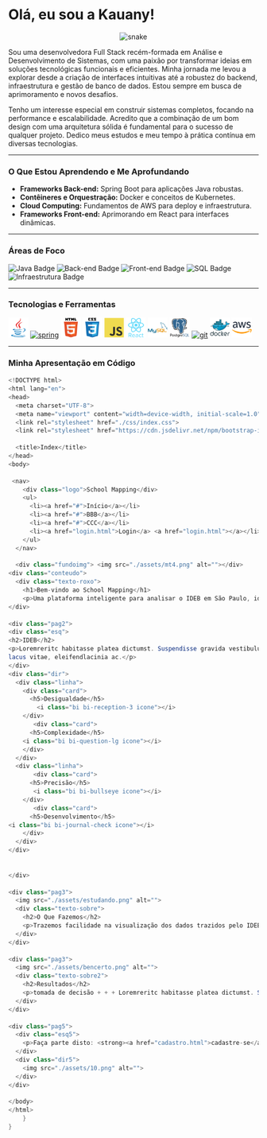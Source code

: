 # Olá, eu sou a Kauany! 

<p align="center">
  <img src="https://platane.github.io/snk/svg-render/github-contribution-grid-snake.svg?user=SEU-USUARIO-DO-GITHUB" alt="snake"/>
</p>

Sou uma desenvolvedora Full Stack recém-formada em Análise e Desenvolvimento de Sistemas, com uma paixão por transformar ideias em soluções tecnológicas funcionais e eficientes. Minha jornada me levou a explorar desde a criação de interfaces intuitivas até a robustez do backend, infraestrutura e gestão de banco de dados. Estou sempre em busca de aprimoramento e novos desafios.

Tenho um interesse especial em construir sistemas completos, focando na performance e escalabilidade. Acredito que a combinação de um bom design com uma arquitetura sólida é fundamental para o sucesso de qualquer projeto. Dedico meus estudos e meu tempo à prática contínua em diversas tecnologias.

---

###  O Que Estou Aprendendo e Me Aprofundando

* **Frameworks Back-end:** Spring Boot para aplicações Java robustas.
* **Contêineres e Orquestração:** Docker e conceitos de Kubernetes.
* **Cloud Computing:** Fundamentos de AWS para deploy e infraestrutura.
* **Frameworks Front-end:** Aprimorando em React para interfaces dinâmicas.

---

###  Áreas de Foco

<p>
    <img src="https://img.shields.io/badge/JAVA-ED8B00?style=for-the-badge&logo=java&logoColor=white" alt="Java Badge">
    <img src="https://img.shields.io/badge/BACK--END-4285F4?style=for-the-badge&logo=spring&logoColor=white" alt="Back-end Badge">
    <img src="https://img.shields.io/badge/FRONT--END-F7DF1E?style=for-the-badge&logo=javascript&logoColor=black" alt="Front-end Badge">
    <img src="https://img.shields.io/badge/SQL-000000?style=for-the-badge&logo=postgresql&logoColor=white" alt="SQL Badge">
    <img src="https://img.shields.io/badge/INFRAESTRUTURA-232F3E?style=for-the-badge&logo=amazon-aws&logoColor=white" alt="Infraestrutura Badge">
</p>

---

###  Tecnologias e Ferramentas

<p align="left">
    <a href="https://www.java.com" target="_blank" rel="noreferrer"><img src="https://raw.githubusercontent.com/devicons/devicon/master/icons/java/java-original.svg" alt="java" width="40" height="40"/></a>
    <a href="https://spring.io/" target="_blank" rel="noreferrer"><img src="https://www.vectorlogo.zone/logos/springio/springio-icon.svg" alt="spring" width="40" height="40"/></a>
    <a href="https://www.w3.org/html/" target="_blank" rel="noreferrer"><img src="https://raw.githubusercontent.com/devicons/devicon/master/icons/html5/html5-original-wordmark.svg" alt="html5" width="40" height="40"/></a>
    <a href="https://www.w3schools.com/css/" target="_blank" rel="noreferrer"><img src="https://raw.githubusercontent.com/devicons/devicon/master/icons/css3/css3-original-wordmark.svg" alt="css3" width="40" height="40"/></a>
    <a href="https://developer.mozilla.org/en-US/docs/Web/JavaScript" target="_blank" rel="noreferrer"><img src="https://raw.githubusercontent.com/devicons/devicon/master/icons/javascript/javascript-original.svg" alt="javascript" width="40" height="40"/></a>
    <a href="https://react.dev/" target="_blank" rel="noreferrer"><img src="https://raw.githubusercontent.com/devicons/devicon/master/icons/react/react-original-wordmark.svg" alt="react" width="40" height="40"/></a>
    <a href="https://www.mysql.com/" target="_blank" rel="noreferrer"><img src="https://raw.githubusercontent.com/devicons/devicon/master/icons/mysql/mysql-original-wordmark.svg" alt="mysql" width="40" height="40"/></a>
    <a href="https://www.postgresql.org" target="_blank" rel="noreferrer"><img src="https://raw.githubusercontent.com/devicons/devicon/master/icons/postgresql/postgresql-original-wordmark.svg" alt="postgresql" width="40" height="40"/></a>
    <a href="https://git-scm.com/" target="_blank" rel="noreferrer"><img src="https://www.vectorlogo.zone/logos/git-scm/git-scm-icon.svg" alt="git" width="40" height="40"/></a>
    <a href="https://www.docker.com/" target="_blank" rel="noreferrer"><img src="https://raw.githubusercontent.com/devicons/devicon/master/icons/docker/docker-original-wordmark.svg" alt="docker" width="40" height="40"/></a>
    <a href="https://aws.amazon.com" target="_blank" rel="noreferrer"><img src="https://raw.githubusercontent.com/devicons/devicon/master/icons/amazonwebservices/amazonwebservices-original-wordmark.svg" alt="aws" width="40" height="40"/></a>
</p>

---

###  Minha Apresentação em Código

```java
<!DOCTYPE html>
<html lang="en">
<head>
  <meta charset="UTF-8">
  <meta name="viewport" content="width=device-width, initial-scale=1.0">
  <link rel="stylesheet" href="./css/index.css">
  <link rel="stylesheet" href="https://cdn.jsdelivr.net/npm/bootstrap-icons@1.10.5/font/bootstrap-icons.css">

  <title>Index</title>
</head>
<body>
  
 <nav>
    <div class="logo">School Mapping</div>
    <ul>
      <li><a href="#">Início</a></li>
      <li><a href="#">BBB</a></li>
      <li><a href="#">CCC</a></li>
      <li><a href="login.html">Login</a> <a href="login.html"></a></li>
    </ul>
  </nav>

  <div class="fundoimg"> <img src="./assets/mt4.png" alt=""></div>
<div class="conteudo">
  <div class="texto-roxo">
    <h1>Bem-vindo ao School Mapping</h1>
    <p>Uma plataforma inteligente para analisar o IDEB em São Paulo, identificar desigualdades educacionais e apoiar decisões estratégicas na gestão do ensino </div>
</div>

<div class="pag2">
<div class="esq">
<h2>IDEB</h2>
<p>Loremreritc habitasse platea dictumst. Suspendisse gravida vestibulum felis id auctor. Aenean ipsum sapien, euismod et est non, convallis hendrerit sapien. Fusce auctor porta ante quis pulvinar. Pellentesque vel erat ac nulla rhoncus tempus. Mauris mattis dui at blandit dignissim. Maecenas eu placerat erat, vitae varius lectus. Donec gravida faucibus fringilla. Ut et pellentesque est. Pellentesque ac ipsum et lorem mollis iaculis.
lacus vitae, eleifendlacinia ac.</p>
</div>
<div class="dir">
  <div class="linha">
    <div class="card">
      <h5>Desigualdade</h5>
        <i class="bi bi-reception-3 icone"></i>
    </div>
       <div class="card">
      <h5>Complexidade</h5>
    <i class="bi bi-question-lg icone"></i>
    </div>
  </div>
  <div class="linha">
       <div class="card">
      <h5>Precisão</h5>
       <i class="bi bi-bullseye icone"></i>
    </div>
       <div class="card">
      <h5>Desenvolvimento</h5>
<i class="bi bi-journal-check icone"></i>
    </div>
  </div>
</div>


</div>

<div class="pag3">
  <img src="./assets/estudando.png" alt="">
  <div class="texto-sobre">
    <h2>O Que Fazemos</h2>
    <p>Trazemos facilidade na visualização dos dados trazidos pelo IDEB, além de manipulá-los + Loremreritc habitasse platea dictumst. Suspendisse gravida vestibulum felis id auctor. Aenean ipsum sapien, euismod et est non, convallis hendrerit sapien. Fusce auctor porta ante quis pulvinar. Pellentesque vel,</p>
  </div>
</div>

<div class="pag3">
  <img src="./assets/bencerto.png" alt="">
  <div class="texto-sobre2">
    <h2>Resultados</h2>
    <p>tomada de decisão + + + Loremreritc habitasse platea dictumst. Suspendisse gravida vestibulum felis id auctor. Aenean ipsum sapien, euismod et est non, convallis hendrerit sapien. Fusce auctor porta ante quis pulvinar. Pellentesque vel erat ac nulla rhoncus tempus. Mauris mattis dui at blandit dignissim. ,</p>
  </div>
</div>

<div class="pag5">
  <div class="esq5">
    <p>Faça parte disto: <strong><a href="cadastro.html">cadastre-se</a></strong></p>
  </div>
  <div class="dir5">
    <img src="./assets/10.png" alt="">
  </div>
</div>

</body>
</html>
    }
}
